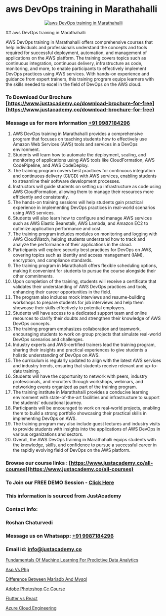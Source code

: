 # aws DevOps training in Marathahalli

<p align="center">
  <a href="https://justacademy.co/program-detail/software-testing">
    <img src="https://justacademy.co/storage2/program_images/1704700438.webp" alt="aws DevOps training in Marathahalli">
  </a>
</p>
## aws DevOps training in Marathahalli

AWS DevOps training in Marathahalli offers comprehensive courses that help individuals and professionals understand the concepts and tools required for successful deployment, automation, and management of applications on the AWS platform. The training covers topics such as continuous integration, continuous delivery, infrastructure as code, monitoring, and more, to enable participants to effectively implement DevOps practices using AWS services. With hands-on experience and guidance from expert trainers, this training program equips learners with the skills needed to excel in the field of DevOps on the AWS cloud.
### To Download Our Brochure [https://www.justacademy.co/download-brochure-for-free](https://www.justacademy.co/download-brochure-for-free)
### Message us for more information [+91 9987184296](https://api.whatsapp.com/send?phone=919987184296)
1) AWS DevOps training in Marathahalli provides a comprehensive program that focuses on teaching students how to effectively use Amazon Web Services (AWS) tools and services in a DevOps environment.
2) Students will learn how to automate the deployment, scaling, and monitoring of applications using AWS tools like CloudFormation, AWS CodePipeline, and AWS CodeDeploy.
3) The training program covers best practices for continuous integration and continuous delivery (CI/CD) with AWS services, enabling students to streamline their software development processes.
4) Instructors will guide students on setting up infrastructure as code using AWS CloudFormation, allowing them to manage their resources more efficiently and consistently.
5) The hands-on training sessions will help students gain practical experience in implementing DevOps practices in real-world scenarios using AWS services.
6) Students will also learn how to configure and manage AWS services such as AWS Elastic Beanstalk, AWS Lambda, and Amazon EC2 to optimize application performance and cost.
7) The training program includes modules on monitoring and logging with AWS CloudWatch, helping students understand how to track and analyze the performance of their applications in the cloud.
8) Participants will explore security best practices for DevOps on AWS, covering topics such as identity and access management (IAM), encryption, and compliance standards.
9) The training program in Marathahalli offers flexible scheduling options, making it convenient for students to pursue the course alongside their other commitments.
10) Upon completion of the training, students will receive a certificate that validates their understanding of AWS DevOps practices and tools, enhancing their career opportunities in the field.
11) The program also includes mock interviews and resume-building workshops to prepare students for job interviews and help them showcase their skills effectively to potential employers.
12) Students will have access to a dedicated support team and online resources to clarify their doubts and strengthen their knowledge of AWS DevOps concepts.
13) The training program emphasizes collaboration and teamwork, encouraging students to work on group projects that simulate real-world DevOps scenarios and challenges.
14) Industry experts and AWS-certified trainers lead the training program, sharing their insights and practical experiences to give students a holistic understanding of DevOps on AWS.
15) The curriculum is regularly updated to align with the latest AWS services and industry trends, ensuring that students receive relevant and up-to-date training.
16) Students will have the opportunity to network with peers, industry professionals, and recruiters through workshops, webinars, and networking events organized as part of the training program.
17) The training institute in Marathahalli provides a conducive learning environment with state-of-the-art facilities and infrastructure to support the students' educational journey.
18) Participants will be encouraged to work on real-world projects, enabling them to build a strong portfolio showcasing their practical skills in implementing DevOps on AWS.
19) The training program may also include guest lectures and industry visits to provide students with insights into the applications of AWS DevOps in various organizations and sectors.
20) Overall, the AWS DevOps training in Marathahalli equips students with the knowledge, skills, and confidence to pursue a successful career in the rapidly evolving field of DevOps on the AWS platform.

### Browse our course links : [https://www.justacademy.co/all-courses](https://www.justacademy.co/all-courses) 
### To Join our FREE DEMO Session - [Click Here](https://www.justacademy.co/register-for-course-demo)


### This information is sourced from JustAcademy
### Contact Info:
### Roshan Chaturvedi
### Message us on Whatsapp: [+91 9987184296](https://api.whatsapp.com/send?phone=919987184296)
### Email id: [info@justacademy.co](mailto:info@justacademy.co)
                
[Fundamentals Of Machine Learning For Predictive Data Analytics](https://www.linkedin.com/pulse/fundamentals-machine-learning-predictive-data-analytics-ejopf?trackingId=VPj%2FxoykRZAjGpDkadKU9g%3D%3D&lipi=urn%3Ali%3Apage%3Ad_flagship3_company_admin%3BwtQD6Pu0R9K1Ka8Wqh4DGA%3D%3D)

[Asp Vs Php](https://www.linkedin.com/pulse/asp-vs-php-justacademy-chicago-wnjpf?trackingId=%2BdzHAuPl6N300xHF2hLZ4g%3D%3D&lipi=urn%3Ali%3Apage%3Ad_flagship3_company_admin%3BPE%2BT5WipQcKTfk6GVPUI1w%3D%3D)

[Difference Between Mariadb And Mysql](https://medium.com/@ranemanish460/difference-between-mariadb-and-mysql-2be8bc336db5)

[Adobe Photoshop Cc Course](https://medium.com/@AkashSingh2052/adobe-photoshop-cc-course-55c8d93c21c0)

[Flutter vs React](https://justacademyin.github.io/justacademy/flutter-vs-react)

[Azure Cloud Engineering](https://justacademyin.github.io/justacademy/azure-cloud-engineering)

